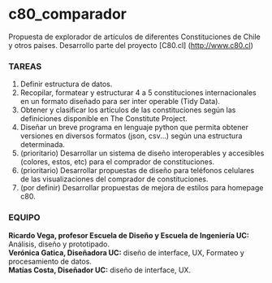 # c80_comparador

Propuesta de explorador de artículos de diferentes Constituciones de Chile y otros paises. Desarrollo parte del proyecto [C80.cl] (http://www.c80.cl) 

### TAREAS

1. Definir estructura de datos.   
2. Recopilar, formatear y estructurar 4 a 5 constituciones internacionales en un formato diseñado para ser inter operable (Tidy Data). 
3. Obtener y clasificar los artículos de las constituciones según las definiciones disponible en The Constitute Project.
4. Diseñar un breve programa en lenguaje python que permita obtener versiones en diversos formatos (json, csv...) según una estructura determinada.  
5. (prioritario) Desarrollar un sistema de diseño interoperables y accesibles (colores, estos, etc) para el comprador de constituciones.
6. (prioritario) Desarrollar propuestas de diseño para teléfonos celulares de las visualizaciones del comprador de constituciones.
7. (por definir) Desarrollar propuestas de mejora de estilos para homepage c80.  


### EQUIPO

**Ricardo Vega, profesor Escuela de Diseño y Escuela de Ingeniería UC:** Análisis, diseño y prototipado.  
**Verónica Gatica, Diseñadora UC:** diseño de interface, UX, Formateo y procesamiento de datos.  
**Matías Costa, Diseñador UC:** diseño de interface, UX.  

